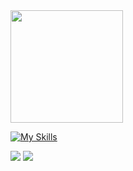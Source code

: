 
<img height="180em" src="https://github-readme-stats.vercel.app/api/top-langs/?username=Torress01&layout=compact&theme=dracula"/>

[![My Skills](https://skillicons.dev/icons?i=python,java,mysql,cpp,css,html,typescript,node.js)](https://skillicons.dev)
 
<div> 
  <a href = "mailto:vitor.torres@geb.inatel.br"><img src="https://img.shields.io/badge/Microsoft_Outlook-0078D4?style=for-the-badge&logo=microsoft-outlook&logoColor=white" target="_blank"></a>
  <a href="https://www.linkedin.com/in/vitorgonzaga10" target="_blank"><img src="https://img.shields.io/badge/-LinkedIn-%230077B5?style=for-the-badge&logo=linkedin&logoColor=white" target="_blank"></a> 
  
</div>
